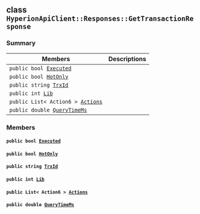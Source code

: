 ## class `HyperionApiClient::Responses::GetTransactionResponse` 

### Summary

 Members                        | Descriptions                                
--------------------------------|---------------------------------------------
`public bool `[`Executed`](#class_hyperion_api_client_1_1_responses_1_1_get_transaction_response_1a24fa5ab7733fddb6007d81d5d9365877) | 
`public bool `[`HotOnly`](#class_hyperion_api_client_1_1_responses_1_1_get_transaction_response_1aede0d7016e2e36bf71998767504ae13f) | 
`public string `[`TrxId`](#class_hyperion_api_client_1_1_responses_1_1_get_transaction_response_1a7c78eedbaccb6d52a437e5c706dabab1) | 
`public int `[`Lib`](#class_hyperion_api_client_1_1_responses_1_1_get_transaction_response_1af1c150914b4a3d649a188e1e198cd1d7) | 
`public List< Action6 > `[`Actions`](#class_hyperion_api_client_1_1_responses_1_1_get_transaction_response_1a20103f1a647c81a6edbe217923e65499) | 
`public double `[`QueryTimeMs`](#class_hyperion_api_client_1_1_responses_1_1_get_transaction_response_1aaed05a434b4de2c0ca564fe4e3d8a2ec) | 

### Members

#### `public bool `[`Executed`](#class_hyperion_api_client_1_1_responses_1_1_get_transaction_response_1a24fa5ab7733fddb6007d81d5d9365877) 

#### `public bool `[`HotOnly`](#class_hyperion_api_client_1_1_responses_1_1_get_transaction_response_1aede0d7016e2e36bf71998767504ae13f) 

#### `public string `[`TrxId`](#class_hyperion_api_client_1_1_responses_1_1_get_transaction_response_1a7c78eedbaccb6d52a437e5c706dabab1) 

#### `public int `[`Lib`](#class_hyperion_api_client_1_1_responses_1_1_get_transaction_response_1af1c150914b4a3d649a188e1e198cd1d7) 

#### `public List< Action6 > `[`Actions`](#class_hyperion_api_client_1_1_responses_1_1_get_transaction_response_1a20103f1a647c81a6edbe217923e65499) 

#### `public double `[`QueryTimeMs`](#class_hyperion_api_client_1_1_responses_1_1_get_transaction_response_1aaed05a434b4de2c0ca564fe4e3d8a2ec) 

